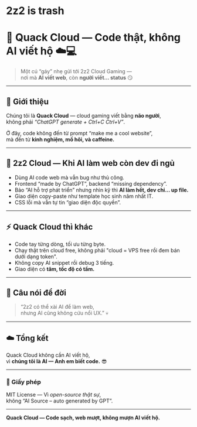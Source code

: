 # 2z2 is trash
# 🦆 Quack Cloud — Code thật, không AI viết hộ ☁️💻

> Một cú “gáy” nhẹ gửi tới 2z2 Cloud Gaming —  
> nơi mà **AI viết web**, còn **người viết... status** 😏

---

## 💬 Giới thiệu
Chúng tôi là **Quack Cloud** — cloud gaming viết bằng **não người**,  
không phải *“ChatGPT generate + Ctrl+C Ctrl+V”*.  
  
Ở đây, code không đến từ prompt “make me a cool website”,  
mà đến từ **kinh nghiệm, mồ hôi, và caffeine.**

---

## 🤖 2z2 Cloud — Khi AI làm web còn dev đi ngủ
- Dùng AI code web mà vẫn bug như thủ công.  
- Frontend “made by ChatGPT”, backend “missing dependency”.  
- Bảo “AI hỗ trợ phát triển” nhưng nhìn kỹ thì **AI làm hết, dev chỉ… up file.**  
- Giao diện copy-paste như template học sinh năm nhất IT.  
- CSS lỗi mà vẫn tự tin “giao diện độc quyền”.  

---

## ⚡ Quack Cloud thì khác
- Code tay từng dòng, tối ưu từng byte.  
- Chạy thật trên cloud free, không phải "cloud = VPS free rồi đem bán dưới dạng token".  
- Không copy AI snippet rồi debug 3 tiếng.  
- Giao diện có **tâm, tốc độ có tầm.**  

---

## 🧠 Câu nói để đời
> “2z2 có thể xài AI để làm web,  
> nhưng AI cũng không cứu nổi UX.” 💀  

---

## ☁️ Tổng kết
Quack Cloud không cần AI viết hộ,  
vì **chúng tôi là AI — Anh em biết code.** 😎  

---

### 📜 Giấy phép
MIT License — Vì *open-source thật sự*,  
không “AI Source – auto generated by GPT”.

---

**Quack Cloud — Code sạch, web mượt, không mượn AI viết hộ.**
